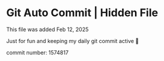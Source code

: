 # Git Auto Commit | Hidden File

This file was added Feb 12, 2025

Just for fun and keeping my daily git commit active 🤪

commit number: 1574817
